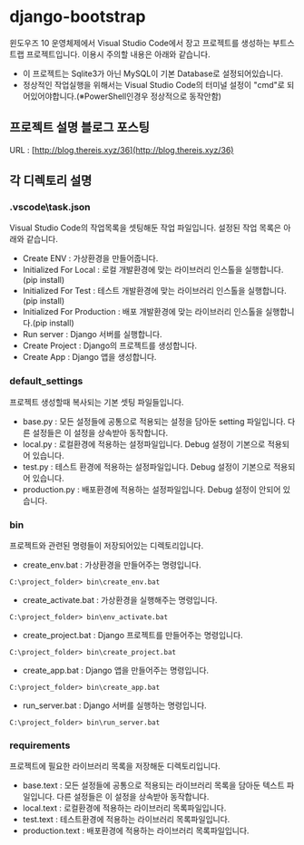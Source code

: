 # django-bootstrap
윈도우즈 10 운영체제에서 Visual Studio Code에서 장고 프로젝트를 생성하는 부트스트랩 프로젝트입니다.
이용시 주의할 내용은 아래와 같습니다.

* 이 프로젝트는 Sqlite3가 아닌 MySQL이 기본 Database로 설정되어있습니다.
* 정상적인 작업실행을 위해서는 Visual Studio Code의 터미널 설정이 "cmd"로 되어있어야합니다.(※PowerShell인경우 정상적으로 동작안함)

## 프로젝트 설명 블로그 포스팅
URL : [http://blog.thereis.xyz/36](http://blog.thereis.xyz/36)

## 각 디렉토리 설명
### .vscode\task.json
Visual Studio Code의 작업목록을 셋팅해둔 작업 파일입니다. 설정된 작업 목록은 아래와 같습니다.

* Create ENV : 가상환경을 만들어줍니다.
* Initialized For Local : 로컬 개발환경에 맞는 라이브러리 인스톨을 실행합니다.(pip install)
* Initialized For Test : 테스트 개발환경에 맞는 라이브러리 인스톨을 실행합니다.(pip install)
* Initialized For Production : 배포 개발환경에 맞는 라이브러리 인스톨을 실행합니다.(pip install)
* Run server : Django 서버를 실행합니다.
* Create Project : Django의 프로젝트를 생성합니다.
* Create App : Django 앱을 생성합니다.

### default_settings
프로젝트 생성할때 복사되는 기본 셋팅 파일들입니다.

* base.py : 모든 설정들에 공통으로 적용되는 설정을 담아둔 setting 파일입니다. 다른 설정들은 이 설정을 상속받아 동작합니다.
* local.py : 로컬환경에 적용하는 설정파일입니다. Debug 설정이 기본으로 적용되어 있습니다.
* test.py : 테스트 환경에 적용하는 설정파일입니다. Debug 설정이 기본으로 적용되어 있습니다.
* production.py : 배포환경에 적용하는 설정파일입니다. Debug 설정이 안되어 있습니다.

### bin
프로젝트와 관련된 명령들이 저장되어있는 디렉토리입니다.

* create_env.bat : 가상환경을 만들어주는 명령입니다.
```
C:\project_folder> bin\create_env.bat
```

* create_activate.bat : 가상환경을 실행해주는 명령입니다.
```
C:\project_folder> bin\env_activate.bat
```

* create_project.bat : Django 프로젝트를 만들어주는 명령입니다.
```
C:\project_folder> bin\create_project.bat
```

* create_app.bat : Django 앱을 만들어주는 명령입니다.
```
C:\project_folder> bin\create_app.bat
```

* run_server.bat : Django 서버를 실행하는 명령입니다.
```
C:\project_folder> bin\run_server.bat
```

### requirements
프로젝트에 필요한 라이브러리 목록을 저장해둔 디렉토리입니다.

* base.text : 모든 설정들에 공통으로 적용되는 라이브러리 목록을 담아둔 텍스트 파일입니다. 다른 설정들은 이 설정을 상속받아 동작합니다.
* local.text : 로컬환경에 적용하는 라이브러리 목록파일입니다.
* test.text : 테스트환경에 적용하는 라이브러리 목록파일입니다.
* production.text : 배포환경에 적용하는 라이브러리 목록파일입니다.
